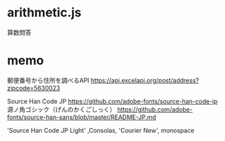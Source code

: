 # arithmetic.js
算数問答

# memo
郵便番号から住所を調べるAPI
https://api.excelapi.org/post/address?zipcode=5630023

Source Han Code JP
https://github.com/adobe-fonts/source-han-code-jp
源ノ角ゴシック（げんのかくごしっく）
https://github.com/adobe-fonts/source-han-sans/blob/master/README-JP.md

'Source Han Code JP Light' ,Consolas, 'Courier New', monospace
